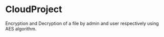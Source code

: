 # CloudProject
Encryption and Decryption of a file by admin and user respectively using AES algorithm.
